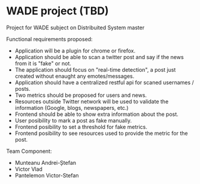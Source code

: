 # WADE project (TBD)
Project for WADE subject on Distribuited System master

Functional requirements proposed:

  - Application will be a  plugin for chrome or firefox.
  - Application should be able to scan a twitter post and say if the news from it is "fake" or not.
  - The application should focus on "real-time detection", a post just created without enaught any emotes/messages.
  - Application should have a centralized restful api for scaned usernames / posts.
  - Two metrics should be proposed for users and news.
  - Resources outside Twitter network will be used to validate the information (Google, blogs, newspapers, etc.)
  - Frontend should be able to show extra information about the post.
  - User posibility to mark a post as fake manually.
  - Frontend posibility to set a threshold for fake metrics.
  - Frontend posibility to see resources used to provide the metric for the post.
  
Team Component:
  - Munteanu Andrei-Ștefan
  - Victor Vlad
  - Pantelemon Victor-Stefan
